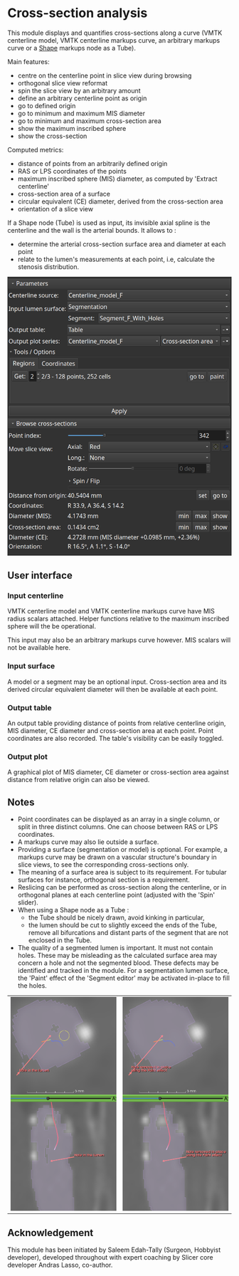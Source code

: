 # Cross-section analysis

This module displays and quantifies cross-sections along a curve (VMTK centerline model, VMTK centerline markups curve, an arbitrary markups curve or a [Shape](https://github.com/chir-set/SlicerExtraMarkups/tree/main/Shape/) markups node as a Tube).

Main features:

- centre on the centerline point in slice view during browsing
- orthogonal slice view reformat
- spin the slice view by an arbitrary amount
- define an arbitrary centerline point as origin
- go to defined origin
- go to minimum and maximum MIS diameter
- go to minimum and maximum cross-section area
- show the maximum inscribed sphere
- show the cross-section

Computed metrics:

- distance of points from an arbitrarily defined origin
- RAS or LPS coordinates of the points
- maximum inscribed sphere (MIS) diameter, as computed by 'Extract centerline'
- cross-section area of a surface
- circular equivalent (CE) diameter, derived from the cross-section area
- orientation of a slice view

If a Shape node (Tube) is used as input, its invisible axial spline is the centerline and the wall is the arterial bounds. It allows to :

- determine the arterial cross-section surface area and diameter at each point
- relate to the lumen's measurements at each point, i.e, calculate the stenosis distribution.

![CrossSectionAnalysis](CrossSectionAnalysisScreenshot_1.png)

## User interface

### Input centerline

VMTK centerline model and VMTK centerline markups curve have MIS radius scalars attached. Helper functions relative to the maximum inscribed sphere will the be operational.

This input may also be an arbitrary markups curve however. MIS scalars will not be available here.

### Input surface

A model or a segment may be an optional input. Cross-section area and its derived circular equivalent diameter will then be available at each point.

### Output table

An output table providing distance of points from relative centerline origin, MIS diameter, CE diameter and cross-section area at each point. Point coordinates are also recorded. The table's visibility can be easily toggled.

### Output plot

A graphical plot of MIS diameter, CE diameter or cross-section area against distance from relative origin can also be viewed.

## Notes

- Point coordinates can be displayed as an array in a single column, or split in three distinct columns. One can choose between RAS or LPS coordinates.
- A markups curve may also lie outside a surface.
- Providing a surface (segmentation or model) is optional. For example, a markups curve may be drawn on a vascular structure's boundary in slice views, to see the corresponding cross-sections only.
- The meaning of a surface area is subject to its requirement. For tubular surfaces for instance, orthogonal section is a requirement.
- Reslicing can be performed as cross-section along the centerline, or in orthogonal planes at each centerline point (adjusted with the 'Spin' slider).
- When using a Shape node as a Tube :
    - the Tube should be nicely drawn, avoid kinking in particular,
    - the lumen should be cut to slightly exceed the ends of the Tube, remove all bifurcations and distant parts of the segment that are not enclosed in the Tube.
- The quality of a segmented lumen is important. It must not contain holes. These may be misleading as the calculated surface area may concern a hole and not the segmented blood. These defects may be identified and tracked in the module. For a segmentation lumen surface, the 'Paint' effect of the 'Segment editor' may be activated in-place to fill the holes.

|                                                    |                                                    |
|----------------------------------------------------|----------------------------------------------------|
|![Texte alternatif](CrossSectionAnalysis_hole_0.png)|![Texte alternatif](CrossSectionAnalysis_hole_1.png)|


## Acknowledgement

This module has been initiated by Saleem Edah-Tally (Surgeon, Hobbyist developer), developed throughout with expert coaching by Slicer core developer Andras Lasso, co-author.

